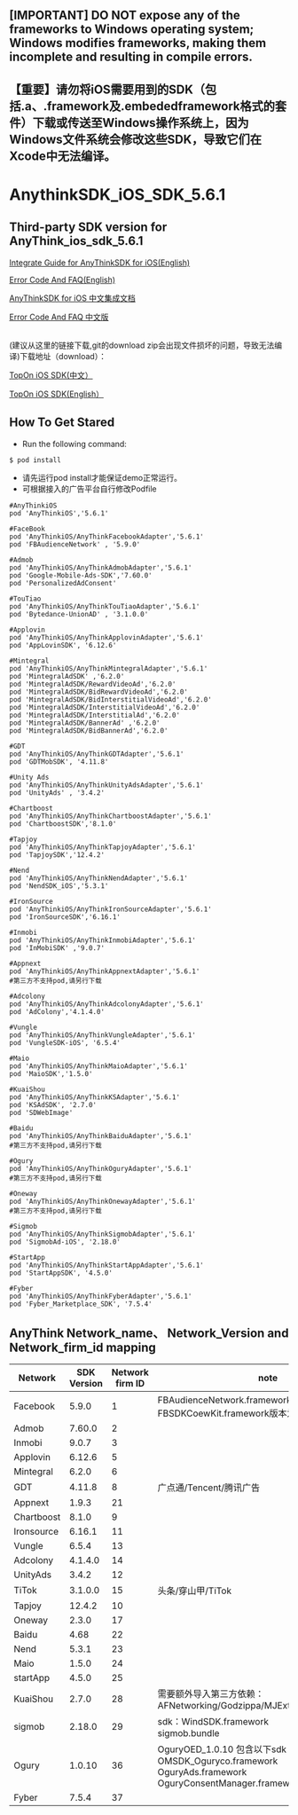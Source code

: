 ## [IMPORTANT] DO NOT expose any of the frameworks to Windows operating system; Windows modifies frameworks, making them incomplete and resulting in compile errors.
## 【重要】请勿将iOS需要用到的SDK（包括.a、.framework及.embededframework格式的套件）下载或传送至Windows操作系统上，因为Windows文件系统会修改这些SDK，导致它们在Xcode中无法编译。
# AnythinkSDK_iOS_SDK_5.6.1
## Third-party SDK version for AnyThink_ios_sdk_5.6.1

<a href="https://docs.toponad.com/#/en-us/ios/ios_doc/ios_access_doc" target = "_blank"> Integrate Guide for AnyThinkSDK for iOS(English) </a> 

<a href="https://docs.toponad.com/#/en-us/ios/ios_doc/ios_errorcode" target = "_blank"> Error Code And FAQ(English) </a> 

<a href="https://docs.toponad.com/#/zh-cn/ios/ios_doc/ios_access_doc" target = "_blank"> AnyThinkSDK for iOS 中文集成文档 </a> 

<a href="https://docs.toponad.com/#/zh-cn/ios/ios_doc/ios_errorcode" target = "_blank"> Error Code And FAQ 中文版 </a> 

<br>
(建议从这里的链接下载,git的download zip会出现文件损坏的问题，导致无法编译)下载地址（download）：<br>

<a href="https://docs.toponad.com/#/zh-cn/ios/download/package" target="_blank">TopOn iOS SDK(中文）</a>

<a href="https://docs.toponad.com/#/en-us/ios/download/package" target="_blank">TopOn iOS SDK(English）</a>

## How To Get Stared
+ Run the following command:<br>
```
$ pod install
```
+ 请先运行pod install才能保证demo正常运行。
+ 可根据接入的广告平台自行修改Podfile

```
#AnyThinkiOS
pod 'AnyThinkiOS','5.6.1'

#FaceBook
pod 'AnyThinkiOS/AnyThinkFacebookAdapter','5.6.1'
pod 'FBAudienceNetwork' , '5.9.0'

#Admob
pod 'AnyThinkiOS/AnyThinkAdmobAdapter','5.6.1'
pod 'Google-Mobile-Ads-SDK','7.60.0'
pod 'PersonalizedAdConsent'

#TouTiao
pod 'AnyThinkiOS/AnyThinkTouTiaoAdapter','5.6.1'
pod 'Bytedance-UnionAD' , '3.1.0.0'

#Applovin
pod 'AnyThinkiOS/AnyThinkApplovinAdapter','5.6.1'
pod 'AppLovinSDK', '6.12.6'

#Mintegral
pod 'AnyThinkiOS/AnyThinkMintegralAdapter','5.6.1'
pod 'MintegralAdSDK' ,'6.2.0'
pod 'MintegralAdSDK/RewardVideoAd','6.2.0'
pod 'MintegralAdSDK/BidRewardVideoAd','6.2.0'
pod 'MintegralAdSDK/BidInterstitialVideoAd','6.2.0'
pod 'MintegralAdSDK/InterstitialVideoAd','6.2.0'
pod 'MintegralAdSDK/InterstitialAd','6.2.0'
pod 'MintegralAdSDK/BannerAd' ,'6.2.0'
pod 'MintegralAdSDK/BidBannerAd','6.2.0'

#GDT
pod 'AnyThinkiOS/AnyThinkGDTAdapter','5.6.1'
pod 'GDTMobSDK', '4.11.8'

#Unity Ads
pod 'AnyThinkiOS/AnyThinkUnityAdsAdapter','5.6.1'
pod 'UnityAds' , '3.4.2'

#Chartboost
pod 'AnyThinkiOS/AnyThinkChartboostAdapter','5.6.1'
pod 'ChartboostSDK','8.1.0'

#Tapjoy
pod 'AnyThinkiOS/AnyThinkTapjoyAdapter','5.6.1'
pod 'TapjoySDK','12.4.2'

#Nend
pod 'AnyThinkiOS/AnyThinkNendAdapter','5.6.1'
pod 'NendSDK_iOS','5.3.1'

#IronSource
pod 'AnyThinkiOS/AnyThinkIronSourceAdapter','5.6.1'
pod 'IronSourceSDK','6.16.1'

#Inmobi
pod 'AnyThinkiOS/AnyThinkInmobiAdapter','5.6.1'
pod 'InMobiSDK' ,'9.0.7'

#Appnext
pod 'AnyThinkiOS/AnyThinkAppnextAdapter','5.6.1'
#第三方不支持pod,请另行下载

#Adcolony
pod 'AnyThinkiOS/AnyThinkAdcolonyAdapter','5.6.1'
pod 'AdColony','4.1.4.0'

#Vungle
pod 'AnyThinkiOS/AnyThinkVungleAdapter','5.6.1'
pod 'VungleSDK-iOS', '6.5.4'

#Maio
pod 'AnyThinkiOS/AnyThinkMaioAdapter','5.6.1'
pod 'MaioSDK','1.5.0'

#KuaiShou
pod 'AnyThinkiOS/AnyThinkKSAdapter','5.6.1'
pod 'KSAdSDK', '2.7.0'
pod 'SDWebImage'

#Baidu
pod 'AnyThinkiOS/AnyThinkBaiduAdapter','5.6.1'
#第三方不支持pod,请另行下载

#Ogury
pod 'AnyThinkiOS/AnyThinkOguryAdapter','5.6.1'
#第三方不支持pod,请另行下载

#Oneway
pod 'AnyThinkiOS/AnyThinkOnewayAdapter','5.6.1'
#第三方不支持pod,请另行下载

#Sigmob
pod 'AnyThinkiOS/AnyThinkSigmobAdapter','5.6.1'
pod 'SigmobAd-iOS', '2.18.0'

#StartApp
pod 'AnyThinkiOS/AnyThinkStartAppAdapter','5.6.1'
pod 'StartAppSDK', '4.5.0'

#Fyber
pod 'AnyThinkiOS/AnyThinkFyberAdapter','5.6.1'
pod 'Fyber_Marketplace_SDK', '7.5.4'
```

## AnyThink Network_name、 Network_Version and Network_firm_id mapping

| Network | SDK Version | Network firm ID| note |
|---|---|---|---|
| Facebook | 5.9.0 |1|FBAudienceNetwork.framework版本为5.9.0<br>FBSDKCoewKit.framework版本为6.0.0|
| Admob | 7.60.0 |2||
| Inmobi | 9.0.7 |3||
| Applovin | 6.12.6 |5||
| Mintegral | 6.2.0 |6||
| GDT | 4.11.8 |8|广点通/Tencent/腾讯广告|
| Appnext | 1.9.3 |21||
| Chartboost | 8.1.0 |9||
| Ironsource | 6.16.1 |11||
| Vungle | 6.5.4 |13||
| Adcolony | 4.1.4.0 |14||
| UnityAds | 3.4.2 |12||
| TiTok | 3.1.0.0 |15|头条/穿山甲/TiTok|
| Tapjoy | 12.4.2 |10||
| Oneway | 2.3.0 |17||
| Baidu | 4.68 |22||
| Nend | 5.3.1 |23||
| Maio | 1.5.0 |24||
| startApp | 4.5.0 |25||
| KuaiShou | 2.7.0 |28|需要额外导入第三方依赖：<br> AFNetworking/Godzippa/MJExtension/SDWebImage|
| sigmob | 2.18.0 |29|sdk：WindSDK.framework <br>sigmob.bundle|
| Ogury | 1.0.10 |36|OguryOED_1.0.10 包含以下sdk<br>OMSDK_Oguryco.framework<br>OguryAds.framework<br>OguryConsentManager.framework|
| Fyber | 7.5.4 |37||
